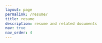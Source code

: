 ```yaml
---
layout: page
permalink: /resume/
title: resume
description: resume and related documents
nav: true
nav_order: 4
---
```


<!-- _pages/resume.md -->
<div class="resume">

</div>
